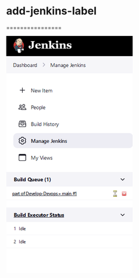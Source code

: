 add-jenkins-label
=
================

![qownnotes-media-yImCOB](../../media/qownnotes-media-yImCOB.png)
